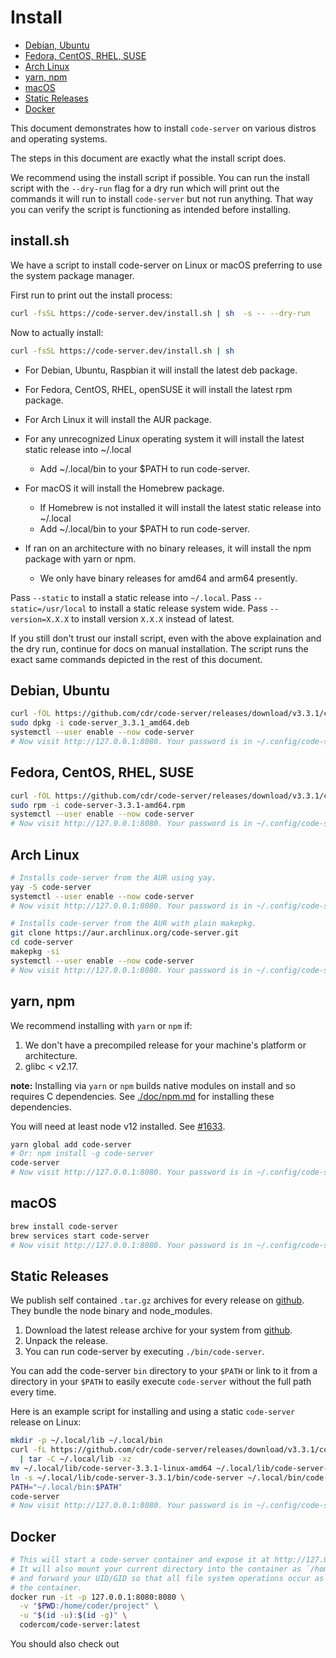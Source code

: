 <!-- START doctoc generated TOC please keep comment here to allow auto update -->
<!-- DON'T EDIT THIS SECTION, INSTEAD RE-RUN doctoc TO UPDATE -->
# Install

- [Debian, Ubuntu](#debian-ubuntu)
- [Fedora, CentOS, RHEL, SUSE](#fedora-centos-rhel-suse)
- [Arch Linux](#arch-linux)
- [yarn, npm](#yarn-npm)
- [macOS](#macos)
- [Static Releases](#static-releases)
- [Docker](#docker)

<!-- END doctoc generated TOC please keep comment here to allow auto update -->

This document demonstrates how to install `code-server` on
various distros and operating systems.

The steps in this document are exactly what the install script does.

We recommend using the install script if possible. You can run
the install script with the `--dry-run` flag for a dry run which will
print out the commands it will run to install `code-server` but
not run anything. That way you can verify the script is functioning
as intended before installing.

## install.sh

We have a script to install code-server on Linux or macOS preferring to use the system package manager.

First run to print out the install process:

```bash
curl -fsSL https://code-server.dev/install.sh | sh  -s -- --dry-run
```

Now to actually install:

```bash
curl -fsSL https://code-server.dev/install.sh | sh
```

- For Debian, Ubuntu, Raspbian it will install the latest deb package.
- For Fedora, CentOS, RHEL, openSUSE it will install the latest rpm package.
- For Arch Linux it will install the AUR package.
- For any unrecognized Linux operating system it will install the latest static release into ~/.local
  - Add ~/.local/bin to your $PATH to run code-server.

- For macOS it will install the Homebrew package.
  - If Homebrew is not installed it will install the latest static release into ~/.local
  - Add ~/.local/bin to your $PATH to run code-server.

- If ran on an architecture with no binary releases, it will install the npm package with yarn or npm.
  - We only have binary releases for amd64 and arm64 presently.

Pass `--static` to install a static release into `~/.local`.
Pass `--static=/usr/local` to install a static release system wide.
Pass `--version=X.X.X` to install version `X.X.X` instead of latest.

If you still don't trust our install script, even with the above explaination and the dry run,
continue for docs on manual installation. The script runs the exact same commands depicted
in the rest of this document.

## Debian, Ubuntu

```bash
curl -fOL https://github.com/cdr/code-server/releases/download/v3.3.1/code-server_3.3.1_amd64.deb
sudo dpkg -i code-server_3.3.1_amd64.deb
systemctl --user enable --now code-server
# Now visit http://127.0.0.1:8080. Your password is in ~/.config/code-server/config.yaml
```

## Fedora, CentOS, RHEL, SUSE

```bash
curl -fOL https://github.com/cdr/code-server/releases/download/v3.3.1/code-server-3.3.1-amd64.rpm
sudo rpm -i code-server-3.3.1-amd64.rpm
systemctl --user enable --now code-server
# Now visit http://127.0.0.1:8080. Your password is in ~/.config/code-server/config.yaml
```

## Arch Linux

```bash
# Installs code-server from the AUR using yay.
yay -S code-server
systemctl --user enable --now code-server
# Now visit http://127.0.0.1:8080. Your password is in ~/.config/code-server/config.yaml
```

```bash
# Installs code-server from the AUR with plain makepkg.
git clone https://aur.archlinux.org/code-server.git
cd code-server
makepkg -si
systemctl --user enable --now code-server
# Now visit http://127.0.0.1:8080. Your password is in ~/.config/code-server/config.yaml
```

## yarn, npm

We recommend installing with `yarn` or `npm` if:

1. We don't have a precompiled release for your machine's platform or architecture.
2. glibc < v2.17.

**note:** Installing via `yarn` or `npm` builds native modules on install and so requires C dependencies.
See [./doc/npm.md](./doc/npm.md) for installing these dependencies.

You will need at least node v12 installed. See [#1633](https://github.com/cdr/code-server/issues/1633).

```bash
yarn global add code-server
# Or: npm install -g code-server
code-server
# Now visit http://127.0.0.1:8080. Your password is in ~/.config/code-server/config.yaml
```

## macOS

```bash
brew install code-server
brew services start code-server
# Now visit http://127.0.0.1:8080. Your password is in ~/.config/code-server/config.yaml
```

## Static Releases

We publish self contained `.tar.gz` archives for every release on [github](https://github.com/cdr/code-server/releases).
They bundle the node binary and node_modules.

1. Download the latest release archive for your system from [github](https://github.com/cdr/code-server/releases).
2. Unpack the release.
3. You can run code-server by executing `./bin/code-server`.

You can add the code-server `bin` directory to your `$PATH` or link to it from a
directory in your `$PATH` to easily execute `code-server` without the full path every time.

Here is an example script for installing and using a static `code-server` release on Linux:

```bash
mkdir -p ~/.local/lib ~/.local/bin
curl -fL https://github.com/cdr/code-server/releases/download/v3.3.1/code-server-3.3.1-linux-amd64.tar.gz \
  | tar -C ~/.local/lib -xz
mv ~/.local/lib/code-server-3.3.1-linux-amd64 ~/.local/lib/code-server-3.3.1
ln -s ~/.local/lib/code-server-3.3.1/bin/code-server ~/.local/bin/code-server
PATH="~/.local/bin:$PATH"
code-server
# Now visit http://127.0.0.1:8080. Your password is in ~/.config/code-server/config.yaml
```

## Docker

```bash
# This will start a code-server container and expose it at http://127.0.0.1:8080.
# It will also mount your current directory into the container as `/home/coder/project`
# and forward your UID/GID so that all file system operations occur as your user outside
# the container.
docker run -it -p 127.0.0.1:8080:8080 \
  -v "$PWD:/home/coder/project" \
  -u "$(id -u):$(id -g)" \
  codercom/code-server:latest
```

You should also check out
